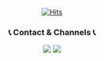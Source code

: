 <div align="center">
  
[![Hits](https://hits.seeyoufarm.com/api/count/incr/badge.svg?url=https%3A%2F%2Fgithub.com%2Feunnuricho%2Fhit-counter&count_bg=%23AD9EFF&title_bg=%239B9A9A&icon=smugmug.svg&icon_color=%23FFFFFF&title=hits&edge_flat=false)](https://hits.seeyoufarm.com)
  
  ### 📞 Contact & Channels 📞
<a href="mailto:jounuli@naver.com" target="_blank"><img src="https://img.shields.io/badge/Mail-EA4335?style=flat-square&logo=Gmail&logoColor=ab8ed7"/></a>
<a href="https://www.notion.so/99137ed12fb646339464956df0a68db5" target="_blank"><img src="https://img.shields.io/badge/Portfolio-000000?style=flat-square&logo=Notion&logoColor=ab8ed7"/></a>

</div>
